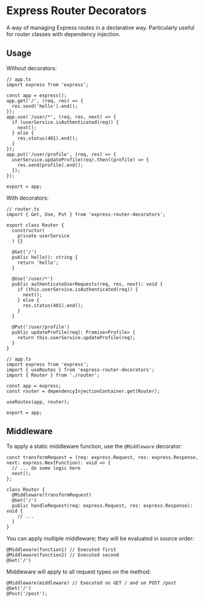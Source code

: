 # Express Router Decorators
A way of managing Express routes in a declarative way. Particularly useful for router classes with dependency injection.

## Usage
Without decorators:
```
// app.ts
import express from 'express';

const app = express();
app.get('/', (req, res) => {
  res.send('hello').end();
});
app.use('/user/*', (req, res, next) => {
  if (userService.isAuthenticated(req)) {
    next();
  } else {
    res.status(401).end();
  }
});
app.put('/user/profile', (req, res) => {
  userService.updateProfile(req).then((profile) => {
    res.send(profile).end();
  });
});

export = app;
```

With decorators:
```
// router.ts
import { Get, Use, Put } from 'express-router-decorators';

export class Router {
  constructor(
    private userService
  ) {}

  @Get('/')
  public hello(): string {
    return 'hello';
  }
  
  @Use('/user/*')
  public authenticateUserRequests(req, res, next): void {
    if (this.userService.isAuthenticated(req)) {
      next();
    } else {
      res.status(401).end();
    }
  }
  
  @Put('/user/profile')
  public updateProfile(req): Promise<Profile> {
    return this.userService.updateProfile(req);
  }
}
```
```
// app.ts
import express from 'express';
import { useRoutes } from 'express-router-decorators';
import { Router } from './router';

const app = express;
const router = dependencyInjectionContainer.get(Router);

useRoutes(app, router);

export = app;
```


## Middleware
To apply a static middleware function, use the `@Middleware` decorator:
```
const transformRequest = (req: express.Request, res: express.Response, next: express.NextFunction): void => {
  // ... do some logic here
  next();
};

class Router {
  @Middleware(transformRequest)
  @Get('/')
  public handleRequest(req: express.Request, res: express.Response): void {
    // ...
  }
}
```
You can apply multiple middleware; they will be evaluated in source order:
```
@Middleware(function1) // Executed first
@Middleware(function2) // Executed second
@Get('/')
```

Middleware will apply to all request types on the method:
```
@Middleware(middleware) // Executed on GET / and on POST /post
@Get('/')
@Post('/post');
```
